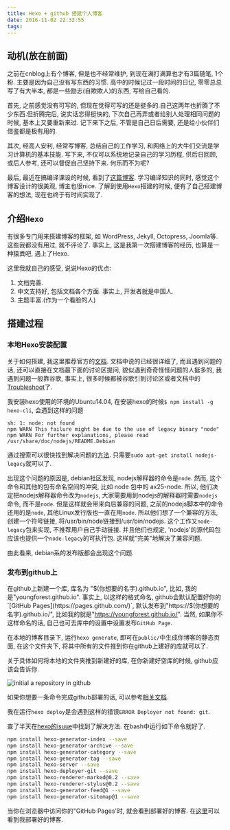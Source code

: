 ```yaml
---
title: Hexo + github 搭建个人博客
date: 2016-11-02 22:32:55
tags:
---
```


## 动机(放在前面)
之前在cnblog上有个博客, 但是也不经常维护, 到现在满打满算也才有3篇随笔, 1个粉. 主要是因为自己没有写东西的习惯. 高中的时候记过一段时间的日记, 零零总总写了有大半本, 都是一些励志(自欺欺人)的东西, 写给自己看的.

首先, 之前感觉没有可写的, 但现在觉得可写的还是挺多的.自己这两年也折腾了不少东西.但折腾完后, 说实话忘得挺快的, 下次自己再弄或者给别人处理相同问题的时候, 基本上又要重新来过. 记下来下之后, 不管是自己日后需要, 还是给小伙伴们借鉴都是极有用的.

其次, 经高人安利, 经常写博客, 总结自己的工作学习, 和网络上的大牛们交流是学习计算机的基本技能. 写下来, 不仅可以系统地记录自己的学习历程, 供后日回顾, 或后人参考, 还可以督促自己坚持下来. 何乐而不为呢?

最后, 最近在搞编译课设的时候, 看到了[这篇博客](http://jcf94.com/2016/02/21/2016-02-21-pl0/). 学习编译知识的同时, 感觉这个博客设计的很美观, 博主也很nice. 了解到使用`Hexo`搭建的时候, 便有了自己搭建博客的想法, 现在也终于有时间实现了.

## 介绍`Hexo`
有很多专门用来搭建博客的框架, 如 WordPress, Jekyll, Octopress, Joomla等. 这些我都没有用过, 就不评论了. 事实上, 这是我第一次搭建博客的经历, 也算是一种猿粪吧, 遇上了Hexo.

这里我就自己的感受, 说说Hexo的优点:

1. 文档完善.
2. 中文支持好, 包括文档各个方面. 事实上, 开发者就是中国人.
3. 主题丰富.(作为一个看脸的人)

## 搭建过程
### 本地Hexo安装配置

关于如何搭建, 我这里推荐官方的[文档](https://hexo.io/zh-cn/docs/). 文档中说的已经很详细了, 而且遇到问题的话, 还可以直接在文档最下面的讨论区提问, 貌似遇到奇奇怪怪问题的人挺多的, 我遇到问题一般靠谷歌, 事实上, 很多时候都被谷歌引到讨论区或者文档中的[Troubleshoot](https://hexo.io/zh-cn/docs/troubleshooting.html)了.

我安装hexo使用的环境的Ubuntu14.04, 在安装hexo的时候`$ npm install -g hexo-cli`, 会遇到这样的问题

```
sh: 1: node: not found
npm WARN This failure might be due to the use of legacy binary "node"
npm WARN For further explanations, please read
/usr/share/doc/nodejs/README.Debian
```

通过搜索可以很快找到解决问题的[方法](http://stackoverflow.com/questions/21168141/cannot-install-packages-using-node-package-manager-in-ubuntu). 只需要`sudo apt-get install nodejs-legacy`就可以了.

出现这个问题的原因是, debian社区发现, nodejs解释器的命令是`node`. 然而, 这个命令和其他的包有命名空间的冲突, 比如 node 包中的 ax25-node. 所以, 他们决定把nodejs解释器命令改为`nodejs`, 大家需要用到nodejs的解释器时需要`nodejs`命令, 而不是`node`. 但是这样就会带来向后兼容的问题, 之前的nodejs脚本中的命令还用的是`node`, 其他Linux发行版也一直在用`node`. 所以他们想了一个兼容的方法, 创建一个符号链接, 将/usr/bin/node链接到/usr/bin/nodejs. 这个工作又`node-legacy`包来实现, 不推荐用户自己手动链接. 并且他们也规定, 'nodejs'的源代码包应该也提供一个`node-legacy`的可执行包. 这样就"完美"地解决了兼容问题.

由此看来, debian系的发布版都会出现这个问题.

### 发布到github上
在github上新建一个库, 库名为 "$(你想要的名字).github.io", 比如, 我的是"youngforest.github.io". 事实上, 以这样的格式命名, github会默认配置好你的`[GitHub Pages](https://pages.github.com/)`, 默认发布到"https://$(你想要的名字).github.io/", 比如我的就是"https://youngforest.github.io/".
当然, 如果你不这样命名的话, 自己也可去库中的设置中设置发布`GitHub Page`.

在本地的博客目录下, 运行`hexo generate`, 即可在`public/`中生成你博客的静态页面, 在这个文件夹下, 将其中所有的文件推到你在github上建好的库就可以了.

关于具体如何将本地的文件夹推到新建好的库, 在你新建好空库的时候, github应该会告诉你.

![initial a repository in github](https://cloud.githubusercontent.com/assets/13612111/20461580/713552e6-af3d-11e6-8078-a8c570e594af.png)

如果你想要一条命令完成github部署的话, 可以参考[相关文档](https://hexo.io/zh-cn/docs/deployment.html).

我在运行`hexo deploy`是会遇到这样的错误`ERROR Deployer not found: git`.

查了半天在[hexo的isuue](https://github.com/hexojs/hexo/issues/1040)中找到了解决方法. 在bash中运行如下命令就好了.
``` bash
npm install hexo-generator-index --save
npm install hexo-generator-archive --save
npm install hexo-generator-category --save
npm install hexo-generator-tag --save
npm install hexo-server --save
npm install hexo-deployer-git --save
npm install hexo-renderer-marked@0.2 --save
npm install hexo-renderer-stylus@0.2 --save
npm install hexo-generator-feed@1 --save
npm install hexo-generator-sitemap@1 --save
```

当你在浏览器中访问你的"GitHub Pages'时, 就会看到部署好的博客.
在[这里](https://youngforest.github.io/)可以看到我部署好的博客.